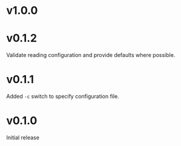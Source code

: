 # v1.0.0

# v0.1.2

Validate reading configuration and provide defaults where possible.

# v0.1.1

Added `-c` switch to specify configuration file.

# v0.1.0

Initial release